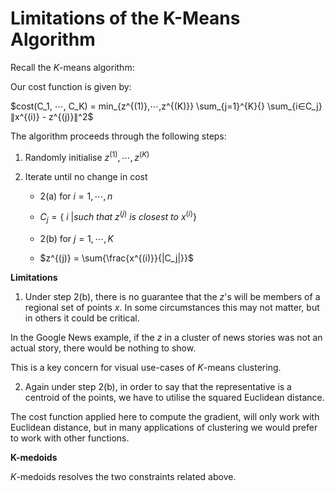 # Limitations of the K-Means Algorithm

Recall the $K$-means algorithm:

Our cost function is given by:

$cost(C_1, ⋯, C_K) = min_{z^{(1)},⋯,z^{(K)}} \sum_{j=1}^{K}{} \sum_{i∈C_j} ∥x^{(i)} - z^{(j)}∥^2$

The algorithm proceeds through the following steps:

1. Randomly initialise $z^{(1)}, ⋯, z^{(K)}$

2. Iterate until no change in cost

   - 2(a) for $i = 1, ⋯, n$
   - $C_j = \{\: i \:| such \: that \: z^{(j)} \: is \: closest \: to \: x^{(i)} \}$

   - 2(b) for $j = 1, ⋯, K$
   - $z^{(j)} = \sum{\frac{x^{(i)}}{|C_j|}}$

**Limitations**

1. Under step 2(b), there is no guarantee that the $z$'s will be members of a regional set of points $x$. In some circumstances this may not matter, but in others it could be critical.

In the Google News example, if the $z$ in a cluster of news stories was not an actual story, there would be nothing to show.

This is a key concern for visual use-cases of $K$-means clustering.

2. Again under step 2(b), in order to say that the representative is a centroid of the points, we have to utilise the squared Euclidean distance.

The cost function applied here to compute the gradient, will only work with Euclidean distance, but in many applications of clustering we would prefer to work with other functions.

**K-medoids**

$K$-medoids resolves the two constraints related above.
